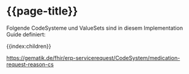 # {{page-title}}

Folgende CodeSysteme und ValueSets sind in diesem Implementation Guide definiert:

{{index:children}}

https://gematik.de/fhir/erp-servicerequest/CodeSystem/medication-request-reason-cs